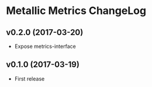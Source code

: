 # Metallic Metrics ChangeLog

## v0.2.0 (2017-03-20)

 - Expose metrics-interface


## v0.1.0 (2017-03-19)

 - First release
